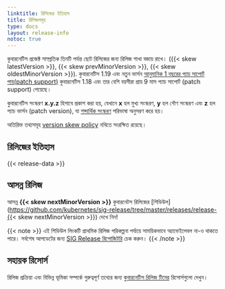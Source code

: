 ```yaml
---
linktitle: রিলিজের ইতিহাস
title: রিলিজসমূহ
type: docs
layout: release-info
notoc: true
---
```


<!-- overview -->

কুবারনেটিস প্রজেক্ট সাম্প্রতিক তিনটি পর্যন্ত ছোট রিলিজের জন্য রিলিজ শাখা বজায় রাখে।
({{< skew latestVersion >}}, {{< skew prevMinorVersion >}}, {{< skew oldestMinorVersion >}}).
কুবারনেটিস 1.19 এবং নতুন ভার্সন 
[আনুমানিক 1 বছরের প্যাচ সাপোর্ট পায়(patch support)](/bn/releases/patch-releases/#support-period)
কুবারনেটিস 1.18 এবং তার বেশি বয়সীরা প্রায় 9 মাস প্যাচ সাপোর্ট (patch support) পেয়েছে। 

কুবারনেটিস সংস্করণ **x.y.z** হিসাবে প্রকাশ করা হয়,
যেখানে **x** হল মুখ্য সংস্করণ, **y** হল গৌণ সংস্করণ এবং **z** হল প্যাচ ভার্সন (patch version),
যা [শব্দার্থিক সংস্করণ](https://semver.org/) পরিভাষা অনুসরণ করে হয়। 

অতিরিক্ত তথ্যসমূহ [version skew policy](/bn/releases/version-skew-policy/) নথিতে সংরক্ষিত রয়েছে। 

<!-- body -->

## রিলিজের ইতিহাস

{{< release-data >}}

## আসন্ন রিলিজ

আসন্ন **{{< skew nextMinorVersion >}}** কুবারনেটস রিলিজের 
[শিডিউল](https://github.com/kubernetes/sig-release/tree/master/releases/release-{{< skew nextMinorVersion >}}) দেখে নিন!

{{< note >}}
এই শিডিউল লিংকটি প্রাথমিক রিলিজ পরিকল্পনা পর্যায়ে সাময়িকভাবে অ্যাভেইলেবল না-ও থাকতে পারে।
সর্বশেষ আপডেটের জন্য [SIG Release রিপোজিটরি](https://github.com/kubernetes/sig-release/tree/master/releases)  চেক করুন।
{{< /note >}}

## সহায়ক রিসোর্স

রিলিজ প্রক্রিয়া এবং বিভিন্ন ভূমিকা সম্পর্কে গুরুত্বপূর্ণ তথ্যের জন্য 
[কুবারনেটিস রিলিজ টিমের](https://github.com/kubernetes/sig-release/tree/master/release-team) রিসোর্সগুলো দেখুন।
